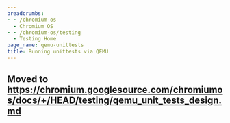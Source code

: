 ```yaml
---
breadcrumbs:
- - /chromium-os
  - Chromium OS
- - /chromium-os/testing
  - Testing Home
page_name: qemu-unittests
title: Running unittests via QEMU
---
```


## Moved to <https://chromium.googlesource.com/chromiumos/docs/+/HEAD/testing/qemu_unit_tests_design.md>
